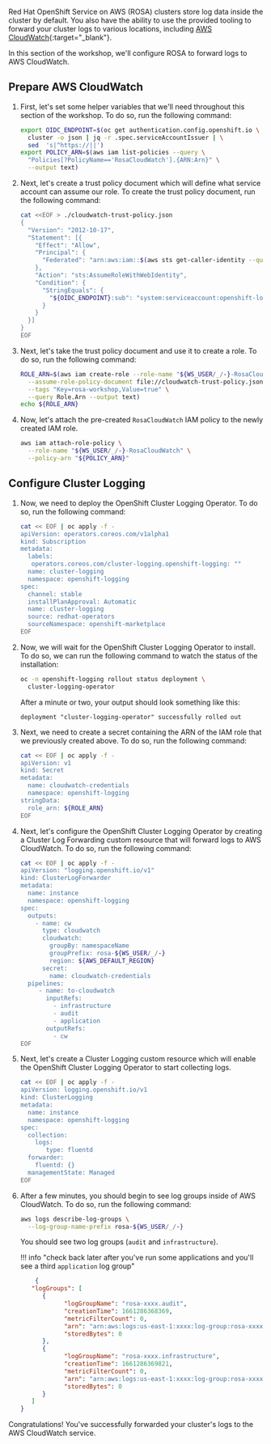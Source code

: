 Red Hat OpenShift Service on AWS (ROSA) clusters store log data inside the cluster by default. You also have the ability to use the provided tooling to forward your cluster logs to various locations, including [AWS CloudWatch](https://aws.amazon.com/cloudwatch/){:target="_blank"}. 

In this section of the workshop, we'll configure ROSA to forward logs to AWS CloudWatch.

## Prepare AWS CloudWatch

1. First, let's set some helper variables that we'll need throughout this section of the workshop. To do so, run the following command:

    ```bash
    export OIDC_ENDPOINT=$(oc get authentication.config.openshift.io \
      cluster -o json | jq -r .spec.serviceAccountIssuer | \
      sed  's|^https://||')
    export POLICY_ARN=$(aws iam list-policies --query \
      "Policies[?PolicyName=='RosaCloudWatch'].{ARN:Arn}" \
      --output text)
    ```

1. Next, let's create a trust policy document which will define what service account can assume our role. To create the trust policy document, run the following command:

    ```bash
    cat <<EOF > ./cloudwatch-trust-policy.json
    {
      "Version": "2012-10-17",
      "Statement": [{
        "Effect": "Allow",
        "Principal": {
          "Federated": "arn:aws:iam::$(aws sts get-caller-identity --query "Account" --output text):oidc-provider/${OIDC_ENDPOINT}"
        },
        "Action": "sts:AssumeRoleWithWebIdentity",
        "Condition": {
          "StringEquals": {
            "${OIDC_ENDPOINT}:sub": "system:serviceaccount:openshift-logging:logcollector"
          }
        }
      }]
    }
    EOF
    ```

1. Next, let's take the trust policy document and use it to create a role. To do so, run the following command:

    ```bash
    ROLE_ARN=$(aws iam create-role --role-name "${WS_USER/_/-}-RosaCloudWatch" \
      --assume-role-policy-document file://cloudwatch-trust-policy.json \
      --tags "Key=rosa-workshop,Value=true" \
      --query Role.Arn --output text)
    echo ${ROLE_ARN}
    ```

1. Now, let's attach the pre-created `RosaCloudWatch` IAM policy to the newly created IAM role. 

    ```bash
    aws iam attach-role-policy \
      --role-name "${WS_USER/_/-}-RosaCloudWatch" \
      --policy-arn "${POLICY_ARN}"
    ```

## Configure Cluster Logging

1. Now, we need to deploy the OpenShift Cluster Logging Operator. To do so, run the following command:

    ```bash
    cat << EOF | oc apply -f -
    apiVersion: operators.coreos.com/v1alpha1
    kind: Subscription
    metadata:
      labels:
       operators.coreos.com/cluster-logging.openshift-logging: ""
      name: cluster-logging
      namespace: openshift-logging
    spec:
      channel: stable
      installPlanApproval: Automatic
      name: cluster-logging
      source: redhat-operators
      sourceNamespace: openshift-marketplace
    EOF
    ```

1. Now, we will wait for the OpenShift Cluster Logging Operator to install. To do so, we can run the following command to watch the status of the installation:

    ```bash
    oc -n openshift-logging rollout status deployment \
      cluster-logging-operator
    ```

    After a minute or two, your output should look something like this:

    ```{.text .no-copy}
    deployment "cluster-logging-operator" successfully rolled out
    ```

1. Next, we need to create a secret containing the ARN of the IAM role that we previously created above. To do so, run the following command:

    ```bash
    cat << EOF | oc apply -f -
    apiVersion: v1
    kind: Secret
    metadata:
      name: cloudwatch-credentials
      namespace: openshift-logging
    stringData:
      role_arn: ${ROLE_ARN}
    EOF
    ```

1. Next, let's configure the OpenShift Cluster Logging Operator by creating a Cluster Log Forwarding custom resource that will forward logs to AWS CloudWatch. To do so, run the following command:

    ```bash
    cat << EOF | oc apply -f -
    apiVersion: "logging.openshift.io/v1"
    kind: ClusterLogForwarder
    metadata:
      name: instance
      namespace: openshift-logging
    spec:
      outputs:
        - name: cw
          type: cloudwatch
          cloudwatch:
            groupBy: namespaceName
            groupPrefix: rosa-${WS_USER/_/-}
            region: ${AWS_DEFAULT_REGION}
          secret:
            name: cloudwatch-credentials
      pipelines:
         - name: to-cloudwatch
           inputRefs:
             - infrastructure
             - audit
             - application
           outputRefs:
             - cw
    EOF
    ```

1. Next, let's create a Cluster Logging custom resource which will enable the OpenShift Cluster Logging Operator to start collecting logs. 

    ```bash
    cat << EOF | oc apply -f -
    apiVersion: logging.openshift.io/v1
    kind: ClusterLogging
    metadata:
      name: instance
      namespace: openshift-logging
    spec:
      collection:
        logs:
           type: fluentd
      forwarder:
        fluentd: {}
      managementState: Managed
    EOF
    ```

1. After a few minutes, you should begin to see log groups inside of AWS CloudWatch. To do so, run the following command:

    ```bash
    aws logs describe-log-groups \
      --log-group-name-prefix rosa-${WS_USER/_/-}
    ```

    You should see two log groups (`audit` and `infrastructure`).

    !!! info "check back later after you've run some applications and you'll see a third `application` log group"

    ```{.json .no-copy}
        {
       "logGroups": [
          {
                "logGroupName": "rosa-xxxx.audit",
                "creationTime": 1661286368369,
                "metricFilterCount": 0,
                "arn": "arn:aws:logs:us-east-1:xxxx:log-group:rosa-xxxx.audit:*",
                "storedBytes": 0
          },
          {
                "logGroupName": "rosa-xxxx.infrastructure",
                "creationTime": 1661286369821,
                "metricFilterCount": 0,
                "arn": "arn:aws:logs:us-east-1:xxxx:log-group:rosa-xxxx.infrastructure:*",
                "storedBytes": 0
          }
       ]
    }
    ```

Congratulations! You've successfully forwarded your cluster's logs to the AWS CloudWatch service.